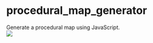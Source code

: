 # procedural_map_generator
Generate a procedural map using JavaScript.
<br>
![](https://imgbox.io/ib/uY3McRXExY.gif)
